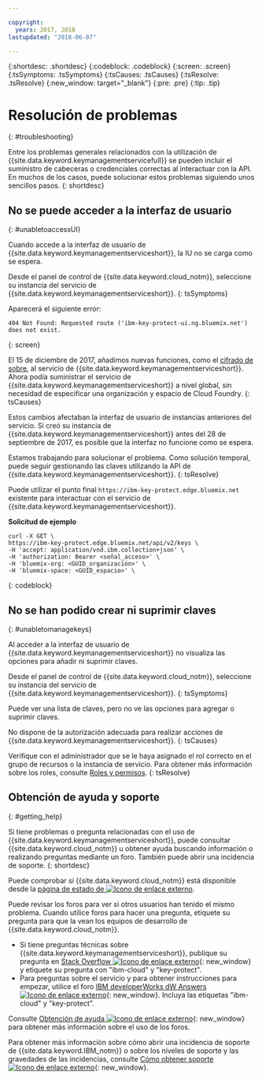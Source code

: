 ```yaml
---

copyright:
  years: 2017, 2018
lastupdated: "2018-06-07"

---
```


{:shortdesc: .shortdesc}
{:codeblock: .codeblock}
{:screen: .screen}
{:tsSymptoms: .tsSymptoms} 
{:tsCauses: .tsCauses} 
{:tsResolve: .tsResolve}
{:new_window: target="_blank"}
{:pre: .pre}
{:tip: .tip}

# Resolución de problemas
{: #troubleshooting}

Entre los problemas generales relacionados con la utilización de {{site.data.keyword.keymanagementservicefull}} se pueden incluir el suministro de cabeceras o credenciales correctas al interactuar con la API. En muchos de los casos, puede solucionar estos problemas siguiendo unos sencillos pasos.
{: shortdesc}

## No se puede acceder a la interfaz de usuario
{: #unabletoaccessUI}

Cuando accede a la interfaz de usuario de {{site.data.keyword.keymanagementserviceshort}}, la IU no se carga como se espera.

Desde el panel de control de {{site.data.keyword.cloud_notm}}, seleccione su instancia del servicio de {{site.data.keyword.keymanagementserviceshort}}.
{: tsSymptoms}

Aparecerá el siguiente error: 
```
404 Not Found: Requested route ('ibm-key-protect-ui.ng.bluemix.net') does not exist.
```
{: screen}

El 15 de diciembre de 2017, añadimos nuevas funciones, como el [cifrado de sobre](/docs/services/keymgmt/concepts/keyprotect_envelope.html), al servicio de {{site.data.keyword.keymanagementserviceshort}}. Ahora podía suministrar el servicio de {{site.data.keyword.keymanagementserviceshort}} a nivel global, sin necesidad de especificar una organización y espacio de Cloud Foundry.
{: tsCauses}

Estos cambios afectaban la interfaz de usuario de instancias anteriores del servicio. Si creó su instancia de {{site.data.keyword.keymanagementserviceshort}} antes del 28 de septiembre de 2017, es posible que la interfaz no funcione como se espera.

Estamos trabajando para solucionar el problema. Como solución temporal, puede seguir gestionando las claves utilizando la API de {{site.data.keyword.keymanagementserviceshort}}.
{: tsResolve}

Puede utilizar el punto final `https://ibm-key-protect.edge.bluemix.net` existente para interactuar con el servicio de {{site.data.keyword.keymanagementserviceshort}}.

**Solicitud de ejemplo**

```cURL
curl -X GET \
https://ibm-key-protect.edge.bluemix.net/api/v2/keys \
-H 'accept: application/vnd.ibm.collection+json' \
-H 'authorization: Bearer <señal_acceso>' \
-H 'bluemix-org: <GUID_organización>' \
-H 'bluemix-space: <GUID_espacio>' \
```
{: codeblock}

## No se han podido crear ni suprimir claves
{: #unabletomanagekeys}

Al acceder a la interfaz de usuario de {{site.data.keyword.keymanagementserviceshort}} no visualiza las opciones para añadir ni suprimir claves.

Desde el panel de control de {{site.data.keyword.cloud_notm}}, seleccione su instancia del servicio de {{site.data.keyword.keymanagementserviceshort}}.
{: tsSymptoms}

Puede ver una lista de claves, pero no ve las opciones para agregar o suprimir claves. 

No dispone de la autorización adecuada para realizar acciones de {{site.data.keyword.keymanagementserviceshort}}.
{: tsCauses} 

Verifique con el administrador que se le haya asignado el rol correcto en el grupo de recursos o la instancia de servicio. Para obtener más información sobre los roles, consulte [Roles y permisos](/docs/services/keymgmt/keyprotect_manage_access.html#roles).
{: tsResolve}

## Obtención de ayuda y soporte
{: #getting_help}

Si tiene problemas o pregunta relacionadas con el uso de {{site.data.keyword.keymanagementserviceshort}}, puede consultar {{site.data.keyword.cloud_notm}} u obtener ayuda buscando información o realizando preguntas mediante un foro. También puede abrir una incidencia de soporte.
{: shortdesc}

Puede comprobar si {{site.data.keyword.cloud_notm}} está disponible desde la [página de estado de ![Icono de enlace externo](../../icons/launch-glyph.svg "Icono de enlace externo")](https://console.bluemix.net/status?tags=platform,runtimes,services).

Puede revisar los foros para ver si otros usuarios han tenido el mismo problema. Cuando utilice foros para hacer una pregunta, etiquete su pregunta para que la vean los equipos de desarrollo de {{site.data.keyword.cloud_notm}}.

- Si tiene preguntas técnicas sobre {{site.data.keyword.keymanagementserviceshort}}, publique su pregunta en [Stack Overflow ![Icono de enlace externo](../../icons/launch-glyph.svg "Icono de enlace externo")](http://stackoverflow.com/search?q=key-protect+ibm-cloud){: new_window} y etiquete su pregunta con "ibm-cloud" y "key-protect".
- Para preguntas sobre el servicio y para obtener instrucciones para empezar, utilice el foro [IBM developerWorks dW Answers ![Icono de enlace externo](../../icons/launch-glyph.svg "Icono de enlace externo")](https://developer.ibm.com/answers/topics/key-protect/?smartspace=bluemix){: new_window}. Incluya las etiquetas "ibm-cloud"
y "key-protect".

Consulte [Obtención de ayuda ![Icono de enlace externo](../../icons/launch-glyph.svg "Icono de enlace externo")](https://console.bluemix.net/docs/support/index.html#getting-help){: new_window} para obtener más información sobre el uso de los foros.

Para obtener más información sobre cómo abrir una incidencia de soporte de {{site.data.keyword.IBM_notm}} o sobre los niveles de soporte y las gravedades de las incidencias, consulte [Cómo obtener soporte ![Icono de enlace externo](../../icons/launch-glyph.svg "Icono de enlace externo")](https://console.bluemix.net/docs/support/index.html#contacting-support){: new_window}.
